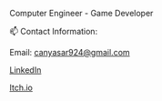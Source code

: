 Computer Engineer - Game Developer



📫 Contact Information:

Email: canyasar924@gmail.com

<a href="https://www.linkedin.com/in/mertcanyasar/">LinkedIn</a>

<a href="https://mertcanyasar.itch.io/">Itch.io</a>
